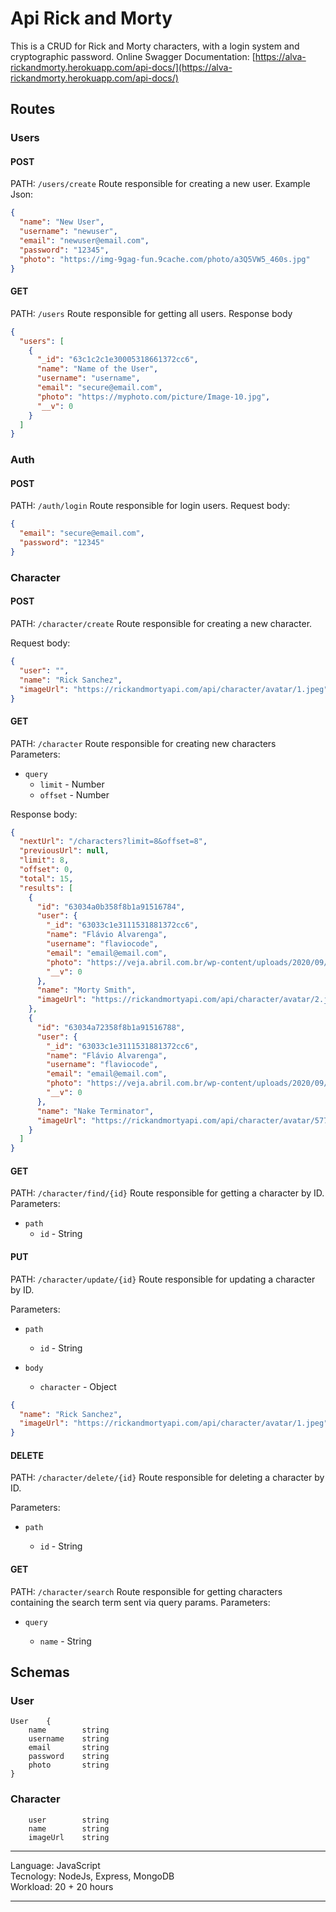 # Api Rick and Morty

This is a CRUD for Rick and Morty characters, with a login system and cryptographic password.
Online Swagger Documentation: [https://alva-rickandmorty.herokuapp.com/api-docs/](https://alva-rickandmorty.herokuapp.com/api-docs/)

## Routes

### Users

#### POST

PATH: `/users/create`
Route responsible for creating a new user.
Example Json:

```json
{
  "name": "New User",
  "username": "newuser",
  "email": "newuser@email.com",
  "password": "12345",
  "photo": "https://img-9gag-fun.9cache.com/photo/a3Q5VW5_460s.jpg"
}
```

#### GET

PATH: `/users`
Route responsible for getting all users.
Response body

```json
{
  "users": [
    {
      "_id": "63c1c2c1e30005318661372cc6",
      "name": "Name of the User",
      "username": "username",
      "email": "secure@email.com",
      "photo": "https://myphoto.com/picture/Image-10.jpg",
      "__v": 0
    }
  ]
}
```

### Auth

#### POST

PATH: `/auth/login`
Route responsible for login users.
Request body:

```json
{
  "email": "secure@email.com",
  "password": "12345"
}
```

### Character

#### POST

PATH: `/character/create`
Route responsible for creating a new character.

Request body:

```json
{
  "user": "",
  "name": "Rick Sanchez",
  "imageUrl": "https://rickandmortyapi.com/api/character/avatar/1.jpeg"
}
```

#### GET

PATH: `/character`
Route responsible for creating new characters
Parameters:

- `query`
  - `limit` - Number
  - `offset` - Number

Response body:

```json
{
  "nextUrl": "/characters?limit=8&offset=8",
  "previousUrl": null,
  "limit": 8,
  "offset": 0,
  "total": 15,
  "results": [
    {
      "id": "63034a0b358f8b1a91516784",
      "user": {
        "_id": "63033c1e3111531881372cc6",
        "name": "Flávio Alvarenga",
        "username": "flaviocode",
        "email": "email@email.com",
        "photo": "https://veja.abril.com.br/wp-content/uploads/2020/09/1-GettyImages-517387700.jpg",
        "__v": 0
      },
      "name": "Morty Smith",
      "imageUrl": "https://rickandmortyapi.com/api/character/avatar/2.jpeg"
    },
    {
      "id": "63034a72358f8b1a91516788",
      "user": {
        "_id": "63033c1e3111531881372cc6",
        "name": "Flávio Alvarenga",
        "username": "flaviocode",
        "email": "email@email.com",
        "photo": "https://veja.abril.com.br/wp-content/uploads/2020/09/1-GettyImages-517387700.jpg",
        "__v": 0
      },
      "name": "Nake Terminator",
      "imageUrl": "https://rickandmortyapi.com/api/character/avatar/577.jpeg"
    }
  ]
}
```

#### GET

PATH: `/character/find/{id}`
Route responsible for getting a character by ID.
Parameters:

- `path`
  - `id` - String

#### PUT

PATH: `/character/update/{id}`
Route responsible for updating a character by ID.

Parameters:

- `path`

  - `id` - String

- `body`
  - `character` - Object

```json
{
  "name": "Rick Sanchez",
  "imageUrl": "https://rickandmortyapi.com/api/character/avatar/1.jpeg"
}
```

#### DELETE

PATH: `/character/delete/{id}`
Route responsible for deleting a character by ID.

Parameters:

- `path`

  - `id` - String

#### GET

PATH: `/character/search`
Route responsible for getting characters containing the search term sent via query params.
Parameters:

- `query`

  - `name` - String

## Schemas

### User

```
User    {
    name	    string
    username	string
    email	    string
    password	string
    photo	    string
}
```

### Character

```
    user	    string
    name        string
    imageUrl    string
```

---

Language: JavaScript  
Tecnology: NodeJs, Express, MongoDB  
Workload: 20 + 20 hours

---
